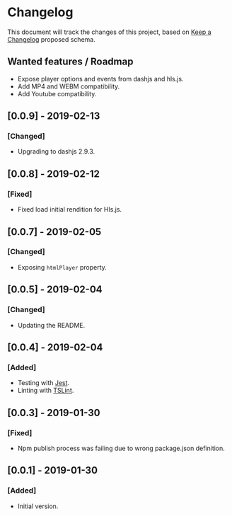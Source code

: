 # Changelog

This document will track the changes of this project, based on [Keep a Changelog](https://keepachangelog.com/en/1.0.0/) proposed schema.

## Wanted features / Roadmap
- Expose player options and events from dashjs and hls.js.
- Add MP4 and WEBM compatibility.
- Add Youtube compatibility.

## [0.0.9] - 2019-02-13
### [Changed]
- Upgrading to dashjs 2.9.3.

## [0.0.8] - 2019-02-12
### [Fixed]
- Fixed load initial rendition for Hls.js.

## [0.0.7] - 2019-02-05
### [Changed]
- Exposing ```htmlPlayer``` property.

## [0.0.5] - 2019-02-04
### [Changed]
- Updating the README.

## [0.0.4] - 2019-02-04
### [Added]
- Testing with [Jest](https://jestjs.io/).
- Linting with [TSLint](https://palantir.github.io/tslint/).

## [0.0.3] - 2019-01-30
### [Fixed]
- Npm publish process was failing due to wrong package.json definition.

## [0.0.1] - 2019-01-30
### [Added]
- Initial version.

